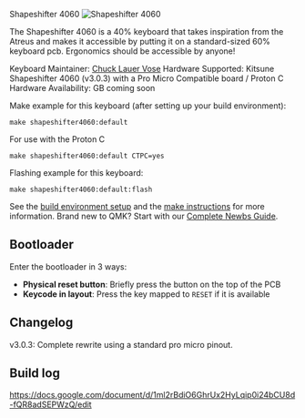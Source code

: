 Shapeshifter 4060
![Shapeshifter 4060](#TODO)

The Shapeshifter 4060 is a 40% keyboard that takes inspiration from the Atreus and makes it accessible by putting it on a standard-sized 60% keyboard pcb. Ergonomics should be accessible by anyone!

Keyboard Maintainer: [Chuck Lauer Vose](https://github.com/vosechu)
Hardware Supported: Kitsune Shapeshifter 4060 (v3.0.3) with a Pro Micro Compatible board / Proton C
Hardware Availability: GB coming soon

Make example for this keyboard (after setting up your build environment):

    make shapeshifter4060:default
    
For use with the Proton C
    
    make shapeshifter4060:default CTPC=yes
    
Flashing example for this keyboard:

    make shapeshifter4060:default:flash
    
See the [build environment setup](https://docs.qmk.fm/#/getting_started_build_tools) and the [make instructions](https://docs.qmk.fm/#/getting_started_make_guide) for more information. Brand new to QMK? Start with our [Complete Newbs Guide](https://docs.qmk.fm/#/newbs).

## Bootloader

Enter the bootloader in 3 ways:

-   **Physical reset button**: Briefly press the button on the top of the PCB
-   **Keycode in layout**: Press the key mapped to `RESET` if it is available

## Changelog

v3.0.3: Complete rewrite using a standard pro micro pinout.

## Build log

https://docs.google.com/document/d/1ml2rBdiO6GhrUx2HyLqip0i24bCU8d-fQR8adSEPWzQ/edit
